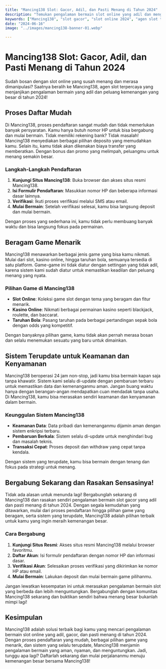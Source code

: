 ```yaml
---
title: "Mancing138 Slot: Gacor, Adil, dan Pasti Menang di Tahun 2024"
description: "Temukan pengalaman bermain slot online yang adil dan menguntungkan di Mancing138."
keywords: ["Mancing138", "slot gacor", "slot online 2024", "agen slot terpercaya", "bermain slot menang", "game slot terbaik", "daftar slot online mudah"]
date: "2024-06-16"
image: "../images/mancing138-banner-01.webp"

---
```

# Mancing138 Slot: Gacor, Adil, dan Pasti Menang di Tahun 2024


Sudah bosan dengan slot online yang susah menang dan merasa dimanipulasi? Saatnya beralih ke Mancing138, agen slot terpercaya yang menjanjikan pengalaman bermain yang adil dan peluang kemenangan yang besar di tahun 2024!

## Proses Daftar Mudah

Di Mancing138, proses pendaftaran sangat mudah dan tidak memerlukan banyak persyaratan. Kamu hanya butuh nomor HP untuk bisa bergabung dan mulai bermain. Tidak memiliki rekening bank? Tidak masalah! Mancing138 menyediakan berbagai pilihan deposito yang memudahkan kamu. Selain itu, kamu tidak akan dikenakan biaya transfer yang memberatkan. Dengan bonus dan promo yang melimpah, peluangmu untuk menang semakin besar.

### Langkah-Langkah Pendaftaran

1. **Kunjungi Situs Mancing138**: Buka browser dan akses situs resmi Mancing138.
2. **Isi Formulir Pendaftaran**: Masukkan nomor HP dan beberapa informasi dasar lainnya.
3. **Verifikasi**: Ikuti proses verifikasi melalui SMS atau email.
4. **Mulai Bermain**: Setelah verifikasi selesai, kamu bisa langsung deposit dan mulai bermain.

Dengan proses yang sederhana ini, kamu tidak perlu membuang banyak waktu dan bisa langsung fokus pada permainan.

## Beragam Game Menarik

Mancing138 menawarkan berbagai jenis game yang bisa kamu nikmati. Mulai dari slot, kasino online, hingga taruhan bola, semuanya tersedia di satu platform. Game-game ini tidak diatur dengan settingan yang tidak adil, karena sistem kami sudah diatur untuk memastikan keadilan dan peluang menang yang nyata.

### Pilihan Game di Mancing138

- **Slot Online**: Koleksi game slot dengan tema yang beragam dan fitur menarik.
- **Kasino Online**: Nikmati berbagai permainan kasino seperti blackjack, roulette, dan baccarat.
- **Taruhan Bola**: Pasang taruhan pada berbagai pertandingan sepak bola dengan odds yang kompetitif.

Dengan banyaknya pilihan game, kamu tidak akan pernah merasa bosan dan selalu menemukan sesuatu yang baru untuk dimainkan.

## Sistem Terupdate untuk Keamanan dan Kenyamanan

Mancing138 beroperasi 24 jam non-stop, jadi kamu bisa bermain kapan saja tanpa khawatir. Sistem kami selalu di-update dengan pembaruan terbaru untuk memastikan data dan kemenanganmu aman. Jangan buang waktu hanya dengan berangan-angan mendapatkan cuan mendadak tanpa usaha. Di Mancing138, kamu bisa merasakan sendiri keamanan dan kenyamanan dalam bermain.

### Keunggulan Sistem Mancing138

- **Keamanan Data**: Data pribadi dan kemenanganmu dijamin aman dengan sistem enkripsi terbaru.
- **Pembaruan Berkala**: Sistem selalu di-update untuk menghindari bug dan masalah teknis.
- **Transaksi Cepat**: Proses deposit dan withdraw yang cepat tanpa kendala.

Dengan sistem yang terupdate, kamu bisa bermain dengan tenang dan fokus pada strategi untuk menang.

## Bergabung Sekarang dan Rasakan Sensasinya!

Tidak ada alasan untuk menunda lagi! Bergabunglah sekarang di Mancing138 dan rasakan sendiri pengalaman bermain slot gacor yang adil dan pasti menang di tahun 2024. Dengan segala kemudahan yang ditawarkan, mulai dari proses pendaftaran hingga pilihan game yang beragam, serta sistem yang terupdate, Mancing138 adalah pilihan terbaik untuk kamu yang ingin meraih kemenangan besar.

### Cara Bergabung

1. **Kunjungi Situs Resmi**: Akses situs resmi Mancing138 melalui browser favoritmu.
2. **Daftar Akun**: Isi formulir pendaftaran dengan nomor HP dan informasi dasar.
3. **Verifikasi Akun**: Selesaikan proses verifikasi yang dikirimkan ke nomor HP atau email.
4. **Mulai Bermain**: Lakukan deposit dan mulai bermain game pilihanmu.

Jangan lewatkan kesempatan ini untuk merasakan pengalaman bermain slot yang berbeda dan lebih menguntungkan. Bergabunglah dengan komunitas Mancing138 sekarang dan buktikan sendiri bahwa menang besar bukanlah mimpi lagi!

## Kesimpulan

Mancing138 adalah solusi terbaik bagi kamu yang mencari pengalaman bermain slot online yang adil, gacor, dan pasti menang di tahun 2024. Dengan proses pendaftaran yang mudah, berbagai pilihan game yang menarik, dan sistem yang selalu terupdate, Mancing138 menjamin pengalaman bermain yang aman, nyaman, dan menguntungkan. Jadi, tunggu apa lagi? Daftarlah sekarang dan mulai perjalananmu menuju kemenangan besar bersama Mancing138!






